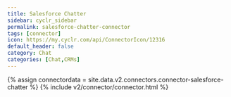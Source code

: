 ```yaml
---
title: Salesforce Chatter
sidebar: cyclr_sidebar
permalink: salesforce-chatter-connector
tags: [connector]
icon: https://my.cyclr.com/api/ConnectorIcon/12316
default_header: false
category: Chat
categories: [Chat,CRMs]
---
```

{% assign connectordata = site.data.v2.connectors.connector-salesforce-chatter %}
{% include v2/connector/connector.html %}	